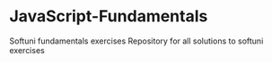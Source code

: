 # JavaScript-Fundamentals
Softuni fundamentals exercises
Repository for all solutions to softuni exercises
